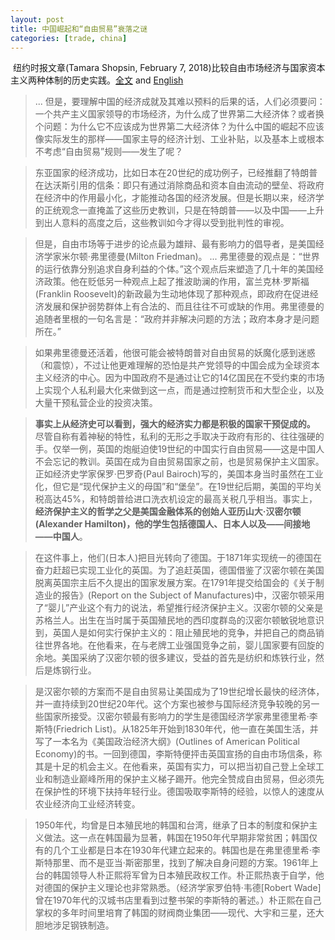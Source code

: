 ```yaml
---
layout: post
title: 中国崛起和“自由贸易”衰落之谜
categories: [trade, china]
---
```

﻿
纽约时报文章(Tamara Shopsin, February 7, 2018)比较自由市场经济与国家资本主义两种体制的历史实践。[全文](https://www.evernote.com/shard/s4/nl/646959/79a6b334-554e-4ed9-b73c-2513fc84eff2?title=%E4%B8%AD%E5%9B%BD%E5%B4%9B%E8%B5%B7%E5%92%8C%E2%80%9C%E8%87%AA%E7%94%B1%E8%B4%B8%E6%98%93%E2%80%9D%E8%A1%B0%E8%90%BD%E4%B9%8B%E8%B0%9C) and [English](https://www.nytimes.com/2018/02/07/magazine/the-rise-of-china-and-the-fall-of-the-free-trade-myth.html)

> ... 但是，要理解中国的经济成就及其难以预料的后果的话，人们必须要问：一个共产主义国家领导的市场经济，为什么成了世界第二大经济体？或者换个问题：为什么它不应该成为世界第二大经济体？为什么中国的崛起不应该像实际发生的那样——国家主导的经济计划、工业补贴，以及基本上或根本不考虑“自由贸易”规则——发生了呢？


> 东亚国家的经济成功，比如日本在20世纪的成功例子，已经推翻了特朗普在达沃斯引用的信条：即只有通过消除商品和资本自由流动的壁垒、将政府在经济中的作用最小化，才能推动各国的经济发展。但是长期以来，经济学的正统观念一直掩盖了这些历史教训，只是在特朗普——以及中国——上升到出人意料的高度之后，这些教训如今才得以受到批判性的审视。


> 但是，自由市场等于进步的论点最为雄辩、最有影响力的倡导者，是美国经济学家米尔顿·弗里德曼(Milton Friedman)。 ... 弗里德曼的观点是：“世界的运行依靠分别追求自身利益的个体。”这个观点后来塑造了几十年的美国经济政策。他在贬低另一种观点上起了推波助澜的作用，富兰克林·罗斯福(Franklin Roosevelt)的新政最为生动地体现了那种观点，即政府在促进经济发展和保护弱势群体上有合法的、而且往往不可或缺的作用。弗里德曼的追随者里根的一句名言是：“政府并非解决问题的方法；政府本身才是问题所在。”

> 如果弗里德曼还活着，他很可能会被特朗普对自由贸易的妖魔化感到迷惑（和震惊），不过让他更难理解的恐怕是共产党领导的中国会成为全球资本主义经济的中心。因为中国政府不是通过让它的14亿国民在不受约束的市场上实现个人私利最大化来做到这一点，而是通过控制货币和大型企业，以及大量干预私营企业的投资决策。

> **事实上从经济史可以看到，强大的经济实力都是积极的国家干预促成的。** 尽管自称有着神秘的特性，私利的无形之手取决于政府有形的、往往强硬的手。仅举一例，英国的炮艇迫使19世纪的中国实行自由贸易——这是中国人不会忘记的教训。英国在成为自由贸易国家之前，也是贸易保护主义国家。正如经济史学家保罗·巴罗奇(Paul Bairoch)写的，美国本身当时虽然在工业化，但它是“现代保护主义的母国”和“堡垒”。在19世纪后期，美国的平均关税高达45%，和特朗普给进口洗衣机设定的最高关税几乎相当。事实上，**经济保护主义的哲学之父是美国金融体系的创始人亚历山大·汉密尔顿(Alexander Hamilton)，他的学生包括德国人、日本人以及——间接地——中国人**。

> 在这件事上，他们(日本人)把目光转向了德国。于1871年实现统一的德国在奋力赶超已实现工业化的英国。为了追赶英国，德国借鉴了汉密尔顿在美国脱离英国宗主后不久提出的国家发展方案。在1791年提交给国会的《关于制造业的报告》(Report on the Subject of Manufactures)中，汉密尔顿采用了“婴儿”产业这个有力的说法，希望推行经济保护主义。汉密尔顿的父亲是苏格兰人。出生在当时属于英国殖民地的西印度群岛的汉密尔顿敏锐地意识到，英国人是如何实行保护主义的：阻止殖民地的竞争，并把自己的商品销往世界各地。在他看来，在与老牌工业强国竞争之前，婴儿国家要有回旋的余地。美国采纳了汉密尔顿的很多建议，受益的首先是纺织和炼铁行业，然后是炼钢行业。

> 是汉密尔顿的方案而不是自由贸易让美国成为了19世纪增长最快的经济体，并一直持续到20世纪20年代。这个方案也被参与国际经济竞争较晚的另一些国家所接受。汉密尔顿最有影响力的学生是德国经济学家弗里德里希·李斯特(Friedrich List)。从1825年开始到1830年代，他一直在美国生活，并写了一本名为《美国政治经济大纲》(Outlines of American Political Economy)的书。一回到德国，李斯特便抨击英国宣扬的自由市场信条，称其是十足的机会主义。在他看来，英国有实力，可以把当初自己登上全球工业和制造业巅峰所用的保护主义梯子踢开。他完全赞成自由贸易，但必须先在保护性的环境下扶持年轻行业。德国吸取李斯特的经验，以惊人的速度从农业经济向工业经济转变。

> 1950年代，均曾是日本殖民地的韩国和台湾，继承了日本的制度和保护主义做法。这一点在韩国最为显著，韩国在1950年代早期非常贫困；韩国仅有的几个工业都是日本在1930年代建立起来的。韩国也是在弗里德里希·李斯特那里、而不是亚当·斯密那里，找到了解决自身问题的方案。1961年上台的韩国领导人朴正熙将军曾为日本殖民政权工作。朴正熙热衷于自学，他对德国的保护主义理论也非常熟悉。（经济学家罗伯特·韦德[Robert Wade]曾在1970年代的汉城书店里看到过整书架的李斯特的著述。）朴正熙在自己掌权的多年时间里培育了韩国的财阀商业集团——现代、大宇和三星，还大胆地涉足钢铁制造。
